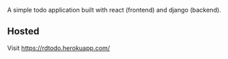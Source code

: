 A simple todo application built with react (frontend) and django (backend).

## Hosted 

Visit https://rdtodo.herokuapp.com/